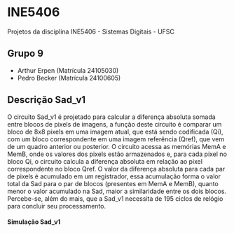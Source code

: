 # INE5406
Projetos da disciplina INE5406 - Sistemas Digitais - UFSC

## Grupo 9

- Arthur Erpen (Matrícula 24105030)
- Pedro Becker (Matrícula 24100605)

## Descrição Sad_v1
O circuito Sad_v1 é projetado para calcular a diferença absoluta somada entre blocos de pixels de imagens, a função deste circuito é comparar um bloco de 8x8 pixels em uma imagem atual, que está sendo codificada (Qi), com um bloco correspondente em uma imagem referência (Qref), que vem de um quadro anterior ou posterior. O circuito acessa as memórias MemA e MemB, onde os valores dos pixels estão armazenados e, para cada pixel no bloco Qi, o circuito calcula a diferença absoluta em relação ao pixel correspondente no bloco Qref. O valor da diferença absoluta para cada par de pixels é acumulado em um registrador, essa acumulação forma o valor total da Sad para o par de blocos (presentes em MemA e MemB), quanto menor o valor acumulado na Sad, maior a similaridade entre os dois blocos. Percebe-se, além do mais, que a Sad_v1 necessita de 195 ciclos de relógio para concluir seu processamento.
#### Simulação Sad_v1

